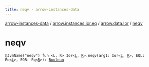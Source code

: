 ```yaml
---
title: neqv - arrow-instances-data
---
```


[arrow-instances-data](../../index.html) / [arrow.instances.ior.eq](../index.html) / [arrow.data.Ior](index.html) / [neqv](./neqv.html)

# neqv

`@JvmName("neqv") fun <L, R> Ior<`[`L`](neqv.html#L)`, `[`R`](neqv.html#R)`>.neqv(arg1: Ior<`[`L`](neqv.html#L)`, `[`R`](neqv.html#R)`>, EQL: Eq<`[`L`](neqv.html#L)`>, EQR: Eq<`[`R`](neqv.html#R)`>): `[`Boolean`](https://kotlinlang.org/api/latest/jvm/stdlib/kotlin/-boolean/index.html)